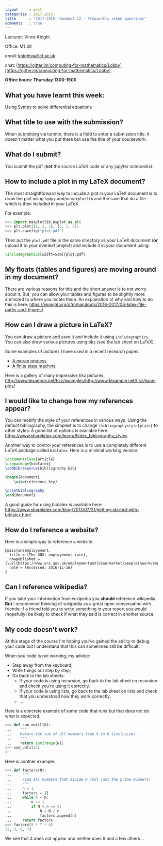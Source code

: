 ```yaml
---
layout     : post
categories : 2017-2018
title      : "2017-2018: Handout 12 - Frequently asked questions"
comments   : true
---
```


Lecturer: Vince Knight

Office: M1.30

email: knightva@cf.ac.uk

chat: [https://gitter.im/computing-for-mathematics/Lobby](https://gitter.im/computing-for-mathematics/Lobby)

**Office hours: Thursday 1300-1500**

## What you have learnt this week:

Using Sympy to solve differential equations

## What title to use with the submission?

When submitting via turnitin, there is a field to enter a submission title: it
doesn't matter what you put there but use the title of your coursework.

## What do I submit?

You submit the pdf (**not** the source LaTeX code or any jupyter notebooks).

## How to include a plot in my LaTeX document?

The most straightforward way to include a plot in your LaTeX document is to draw
the plot using `sympy` and/or `matplotlib` and the save that do a file which is
then included in your LaTeX.

For example:

```python
>>> import matplotlib.pyplot as plt
>>> plt.plot([1, 2, 3], [5, 1, 3])
>>> plt.savefig("plot.pdf")
```

Then put the `plot.pdf` file in the same directory as your LaTeX document
(**or** upload it to your overleaf project) and include it in your document
using:

```latex
\includegraphics[width=5cm]{plot.pdf}
```

## My floats (tables and figures) are moving around in my document?

There are various reasons for this and the short answer is to not worry about
it. But, you can allow your tables and figures to be slightly more anchored to
where you locate them. An explanation of why and how to do this is here:
https://vknight.org/cfm/handouts/2016-2017/06-latex-file-paths-and-figures/

## How can I draw a picture in LaTeX?

You can draw a picture and save it and include it using `includegraphics`. You
can also draw various pictures using tikz (see the lab sheet on LaTeX).

Some examples of pictures I have used in a recent research paper:

- [A moran
  process](https://github.com/Axelrod-Python/axelrod-moran/blob/master/tex/moran_process.tex)
- [A finite state
  machine](https://github.com/Axelrod-Python/axelrod-moran/blob/master/tex/fsm_one.tex)

Here is a gallery of many impressive tikz
pictures: http://www.texample.net/tikz/examples/http://www.texample.net/tikz/examples/

## I would like to change how my references appear?

You can modify the style of your references in various ways. Using the default
bibliography, the simplest is to change `\bibliographystyle{plain}` to other
styles. A good list of options is available here:
https://www.sharelatex.com/learn/Bibtex_bibliography_styles

Another way to control your references is to use a completely different LaTeX
package called `biblatex`. Here is a minimal working version:

```latex
\documentclass{article}
\usepackage{biblatex}
\addbibresource{bibliography.bib}

\begin{document}
    \cite{reference_key}

\printbibliography
\end{document}
```

A good guide for using biblatex is available here:
https://www.sharelatex.com/blog/2013/07/31/getting-started-with-biblatex.html

## How do I reference a website?

Here is a simple way to reference a website:

```
@misc{onsemployement,
  title = {The ONS: employement rate},
  howpublished = {\url{https://www.ons.gov.uk/employmentandlabourmarket/peopleinwork/employmentandemployeetypes/timeseries/lf24/lms}},
  note = {Accessed: 2016-11-16}
}
```

## Can I reference wikipedia?

If you take your information from wikipedia you **should** reference wikipedia.
**But** I recommend thinking of wikipedia as a great open conversation with
friends: if a friend told you to write something in your report you would
(hopefully) be likely to check if what they said is correct in another source.

## My code doesn't work?

At this stage of the course I'm hoping you've gained the ability to debug your
code but I understand that this can sometimes still be difficult.

When you code is not working, my advice:

- Step away from the keyboard;
- Write things out step by step;
- Go back to the lab sheets:
  - If your code is using recursion, go back to the lab sheet on recursion and
    check you're using it correctly.
  - If your code is using lists, go back to the lab sheet on lists and check
    that you understood how they work correctly.
  - ...

Here is a concrete example of some code that runs but that does not do what is
expected.

```python
>>> def sum_until(N):
...    """
...    Return the sum of all numbers from 0 to N (inclusive)
...    """
...    return sum(range(N))
>>> sum_until(3)
3

```

Here is another example.

```python
>>> def factors(N):
...     """
...     Find all numbers that divide N (not just the prime numbers)
...     """
...     n = 1
...     factors = []
...     while n < N:
...         n += 1
...         if N % n == 0:
...             N = N / n
...             factors.append(n)
...     return factors
>>> factors(9 * 7 * 4)
[2, 3, 6, 7]

```

We see that 4 does not appear and neither does 9 and a few others...
